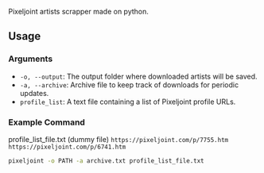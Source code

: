Pixeljoint artists scrapper made on python.

## Usage

### Arguments

- `-o, --output`: The output folder where downloaded artists will be saved.
- `-a, --archive`: Archive file to keep track of downloads for periodic updates.
- `profile_list`: A text file containing a list of Pixeljoint profile URLs.

### Example Command

profile_list_file.txt (dummy file)
`
https://pixeljoint.com/p/7755.htm
https://pixeljoint.com/p/6741.htm
`

```bash
pixeljoint -o PATH -a archive.txt profile_list_file.txt

